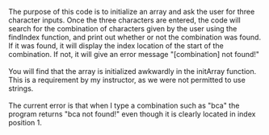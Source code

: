 The purpose of this code is to initialize an array and ask the user for three character inputs.
Once the three characters are entered, the code will search for the combination of characters given by the user using the findIndex function, and print out whether or not the combination was found.
If it was found, it will display the index location of the start of the combination. If not, it will give an error message "[combination] not found!"
<br></br>
You will find that the array is initialized awkwardly in the initArray function. This is a requirement by my instructor, as we were not permitted to use strings.
<br></br>
The current error is that when I type a combination such as "bca" the program returns "bca not found!" even though it is clearly located in index position 1.
